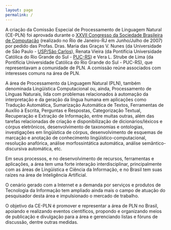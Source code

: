 ```yaml
---
layout: page
permalink: /
---
```


A criação da Comissão Especial de Processamento de Linguagem Natural (CE-PLN) foi aprovada durante o [XXVII Congresso da Sociedade Brasileira de Computação](http://www.sbc.de9.ime.eb.br/) (realizado no Rio de Janeiro-RJ em Junho/Julho de 2007) por pedido das Profas. Dras. Maria das Graças V. Nunes (da Universidade de São Paulo - [USP/São Carlos](http://www.icmc.usp.br/)), Renata Vieira (da Pontifícia Universidade Católica do Rio Grande do Sul - [PUC-RS](http://www.pucrs.br/)) e Vera L. Strube de Lima (da Pontifícia Universidade Católica do Rio Grande do Sul - PUC-RS), que representavam a comunidade de PLN. A comissão reúne associados com interesses comuns na área de PLN.

A área de Processamento da Linguagem Natural (PLN), também denominada Lingüística Computacional ou, ainda, Processamento de Línguas Naturais, lida com problemas relacionados à automação da interpretação e da geração da língua humana em aplicações como Tradução Automática, Sumarização Automática de Textos, Ferramentas de Auxílio à Escrita, Perguntas e Respostas, Categorização Textual, Recuperação e Extração de Informação, entre muitas outras, além das tarefas relacionadas de criação e disponibilização de dicionários/léxicos e córpus eletrônicos, desenvolvimento de taxonomias e ontologias, investigações em lingüística de córpus, desenvolvimento de esquemas de marcação e anotação de conhecimento lingüístico-computacional, resolução anafórica, análise morfossintática automática, análise semântico-discursiva automática, etc.

Em seus processos, e no desenvolvimento de recursos, ferramentas e aplicações, a área tem uma forte interação interdisciplinar, principalmente com as áreas de Lingüística e Ciência da Informação, e no Brasil tem suas raízes na área de Inteligência Artificial.

O cenário gerado com a Internet e a demanda por serviços e produtos de Tecnologia da Informação tem ampliado ainda mais o campo de atuação do pesquisador desta área e impulsionado o mercado de trabalho.

O objetivo da CE-PLN é promover e representar a área de PLN no Brasil, apoiando e realizando eventos científicos, propondo e organizando meios de publicação e divulgação para a área e gerenciando listas e fóruns de discussão, dentre outras medidas.

